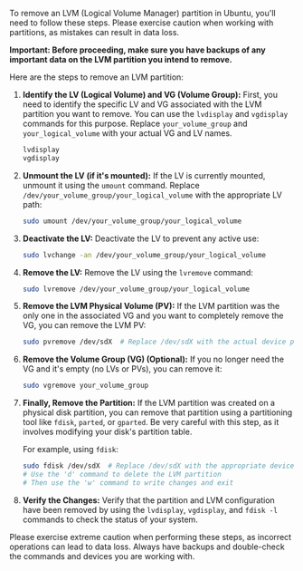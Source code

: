 To remove an LVM (Logical Volume Manager) partition in Ubuntu, you'll need to follow these steps. Please exercise caution when working with partitions, as mistakes can result in data loss.

**Important: Before proceeding, make sure you have backups of any important data on the LVM partition you intend to remove.**

Here are the steps to remove an LVM partition:

1. **Identify the LV (Logical Volume) and VG (Volume Group):**
   First, you need to identify the specific LV and VG associated with the LVM partition you want to remove. You can use the `lvdisplay` and `vgdisplay` commands for this purpose. Replace `your_volume_group` and `your_logical_volume` with your actual VG and LV names.

   ```bash
   lvdisplay
   vgdisplay
   ```

2. **Unmount the LV (if it's mounted):**
   If the LV is currently mounted, unmount it using the `umount` command. Replace `/dev/your_volume_group/your_logical_volume` with the appropriate LV path:

   ```bash
   sudo umount /dev/your_volume_group/your_logical_volume
   ```

3. **Deactivate the LV:**
   Deactivate the LV to prevent any active use:

   ```bash
   sudo lvchange -an /dev/your_volume_group/your_logical_volume
   ```

4. **Remove the LV:**
   Remove the LV using the `lvremove` command:

   ```bash
   sudo lvremove /dev/your_volume_group/your_logical_volume
   ```

5. **Remove the LVM Physical Volume (PV):**
   If the LVM partition was the only one in the associated VG and you want to completely remove the VG, you can remove the LVM PV:

   ```bash
   sudo pvremove /dev/sdX  # Replace /dev/sdX with the actual device path
   ```

6. **Remove the Volume Group (VG) (Optional):**
   If you no longer need the VG and it's empty (no LVs or PVs), you can remove it:

   ```bash
   sudo vgremove your_volume_group
   ```

7. **Finally, Remove the Partition:**
   If the LVM partition was created on a physical disk partition, you can remove that partition using a partitioning tool like `fdisk`, `parted`, or `gparted`. Be very careful with this step, as it involves modifying your disk's partition table.

   For example, using `fdisk`:

   ```bash
   sudo fdisk /dev/sdX  # Replace /dev/sdX with the appropriate device
   # Use the 'd' command to delete the LVM partition
   # Then use the 'w' command to write changes and exit
   ```

8. **Verify the Changes:**
   Verify that the partition and LVM configuration have been removed by using the `lvdisplay`, `vgdisplay`, and `fdisk -l` commands to check the status of your system.

Please exercise extreme caution when performing these steps, as incorrect operations can lead to data loss. Always have backups and double-check the commands and devices you are working with.
